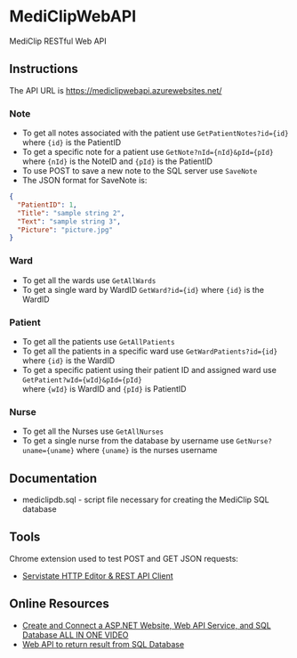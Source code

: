 # MediClipWebAPI
MediClip RESTful Web API

## Instructions

The API URL is https://mediclipwebapi.azurewebsites.net/

### Note
* To get all notes associated with the patient use `GetPatientNotes?id={id}` where `{id}` is the PatientID
* To get a specific note for a patient use `GetNote?nId={nId}&pId={pId}` <br />
  where `{nId}` is the NoteID and `{pId}` is the PatientID
* To use POST to save a new note to the SQL server use `SaveNote`
* The JSON format for SaveNote is:
```json
{
  "PatientID": 1,
  "Title": "sample string 2",
  "Text": "sample string 3",
  "Picture": "picture.jpg"
}
```
### Ward
* To get all the wards use `GetAllWards`
* To get a single ward by WardID `GetWard?id={id}` where `{id}` is the WardID
### Patient
* To get all the patients use `GetAllPatients`
* To get all the patients in a specific ward use `GetWardPatients?id={id}` where `{id}` is the WardID
* To get a specific patient using their patient ID and assigned ward use `GetPatient?wId={wId}&pId={pId}` <br />
where `{wId}` is WardID and `{pId}` is PatientID
### Nurse
* To get all the Nurses use `GetAllNurses`
* To get a single nurse from the database by username use `GetNurse?uname={uname}` where `{uname}` is the nurses username
## Documentation
* mediclipdb.sql - script file necessary for creating the MediClip SQL database

## Tools
Chrome extension used to test POST and GET JSON requests:
* [Servistate HTTP Editor & REST API Client](https://chrome.google.com/webstore/detail/servistate-http-editor-re/mmdjghedkfbdhbjhmefbbgjaihmmhkeg)

## Online Resources
* [Create and Connect a ASP.NET Website, Web API Service, and SQL Database ALL IN ONE VIDEO](https://www.youtube.com/watch?v=ddXVMdeA5D0)
* [Web API to return result from SQL Database](https://stackoverflow.com/questions/41965076/web-api-to-return-result-from-sql-database)
